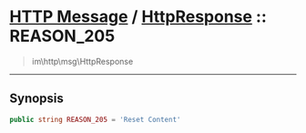 # [HTTP Message](http.md) / [HttpResponse](http-HttpResponse.md) :: REASON_205
 > im\http\msg\HttpResponse
____

## Synopsis
```php
public string REASON_205 = 'Reset Content'
```

